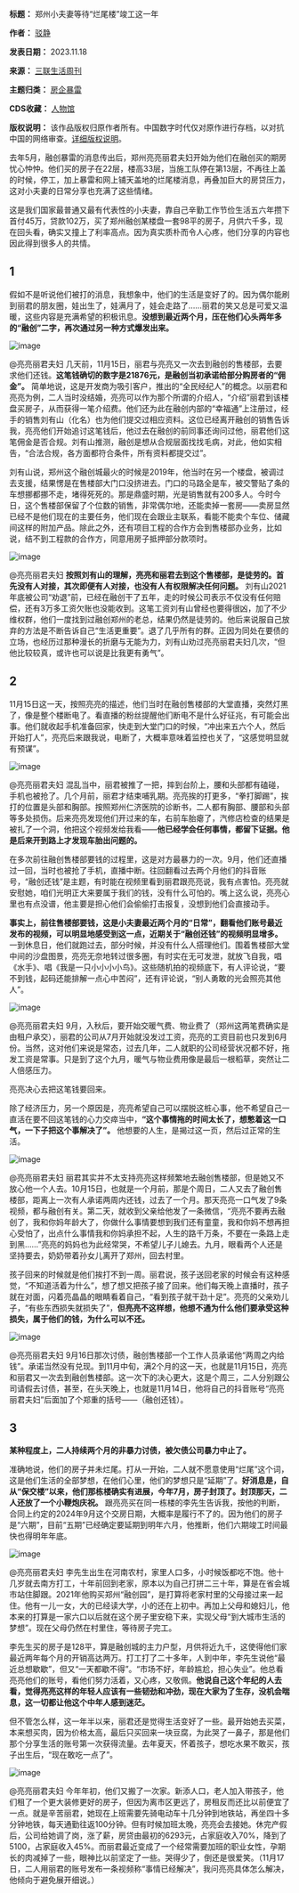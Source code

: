 

**标题：** 郑州小夫妻等待“烂尾楼”竣工这一年  

**作者：** [驳静](https://chinadigitaltimes.net/space/三联生活周刊)  

**发表日期：** 2023.11.18  

**来源：** [三联生活周刊](https://web.archive.org/web/https://mp.weixin.qq.com/s/ya6s0zH-3umX_x5-xkUDEQ)  

**主题归类：** [房企暴雷](https://chinadigitaltimes.net/space/房企暴雷)  

**CDS收藏：** [人物馆](https://chinadigitaltimes.net/space/%E4%BA%BA%E7%89%A9%E9%A6%86)  

**版权说明：** 该作品版权归原作者所有。中国数字时代仅对原作进行存档，以对抗中国的网络审查。[详细版权说明](https://chinadigitaltimes.net/chinese/copyright)。


去年5月，融创暴雷的消息传出后，郑州亮亮丽君夫妇开始为他们在融创买的期房忧心忡忡。他们买的房子在22层，楼高33层，当施工队停在第13层，不再往上盖的时候，停工，加上暴雷和网上铺天盖地的烂尾楼消息，再叠加巨大的房贷压力，这对小夫妻的日常分享也充满了这些情绪。


这是我们国家最普通又最有代表性的小夫妻，靠自己辛勤工作节俭生活五六年攒下首付45万，贷款102万，买了郑州融创某楼盘一套98平的房子，月供六千多，现在回头看，确实又撞上了利率高点。因为真实质朴而令人心疼，他们分享的内容也因此得到很多人的共情。


1
-


假如不是听说他们被打的消息，我想象中，他们的生活是变好了的。因为偶尔能刷到丽君的朋友圈，娃出生了，娃满月了，娃会走路了……丽君的笑又总是可爱又温暖，这些内容是充满希望的积极讯息。**没想到最近两个月，压在他们心头两年多的“融创”二字，再次通过另一种方式爆发出来。** 


![image](https://chinadigitaltimes.net/chinese/files/2023/11/post-702397-655a39d05e367.)


@亮亮丽君夫妇
几天前，11月15日，丽君与亮亮又一次去到融创的售楼部，去要求他们还钱。**这笔钱确切的数字是21876元，是融创当初承诺给部分购房者的“佣金”。** 简单地说，这是开发商为吸引客户，推出的“全民经纪人”的概念。以丽君和亮亮为例，二人当时没结婚，亮亮可以作为那个所谓的介绍人，“介绍”丽君到该楼盘买房子，从而获得一笔介绍费。他们还为此在融创内部的“幸福通”上注册过，经手的销售刘有山（化名）也为他们提交过相应资料。这位已经离开融创的销售告诉我，亮亮他们开始追讨这笔钱后，他过去在融创的前同事还询问过他，丽君他们这笔佣金是否合规。刘有山推测，融创是想从合规层面找找毛病，对此，他如实相告，“合法合规，各方面都符合条件，所有资料都提交过”。


刘有山说，郑州这个融创城最火的时候是2019年，他当时在另一个楼盘，被调过去支援，结果愣是在售楼部大门口没挤进去。门口的马路全是车，被交警贴了条的车想挪都挪不走，堵得死死的。那是鼎盛时期，光是销售就有200多人。今时今日，这个售楼部保留了个位数的销售，非常偶尔地，还能卖掉一套房——卖房显然已经不是他们现在的主要任务，他们现在会跟业主联系，看能不能卖个车位、储藏间这样的附加产品。除此之外，还有项目工程的合作方会到售楼部办业务，比如说，结不到工程款的合作方，同意用房子抵押部分款项时。


![image](https://chinadigitaltimes.net/chinese/files/2023/11/post-702397-655a39d0761d1.png)


@亮亮丽君夫妇
**按照刘有山的理解，亮亮和丽君去到这个售楼部，是徒劳的。首先没有人对接，其次即便有人对接，也没有人有权限解决任何问题。** 刘有山2021年底被公司“劝退”前，已经在融创干了五年，走的时候公司表示不仅没有任何赔偿，还有3万多工资欠账也没能收到。这笔工资刘有山曾经也要得很凶，加了不少维权群，他们一度找到过融创郑州的老总，结果仍然是徒劳的。他后来说服自己放弃的方法是不断告诉自己“生活更重要”。退了几乎所有的群。正因为同处在要债的立场，也经历过那种漫长的折磨与无能为力，刘有山劝过亮亮丽君夫妇几次，“但他比较较真，或许也可以说是比我更有勇气”。


2
-


11月15日这一天，按照亮亮的描述，他们当时在融创售楼部的大堂直播，突然灯黑了，像是整个楼断电了。看直播的粉丝提醒他们断电不是什么好征兆，有可能会出事。他们就收起手机准备回家，快走到大堂门口的时候，“冲出来五六个人，然后开始打人”，亮亮后来跟我说，电断了，大概率意味着监控也关了，“这感觉明显就有预谋”。


![image](https://chinadigitaltimes.net/chinese/files/2023/11/post-702397-655a39d08ca07.png)


@亮亮丽君夫妇
混乱当中，丽君被推了一把，摔到台阶上，腰和头部都有磕碰，手机也被抢了。几个月前，丽君才结束哺乳期。亮亮挨的打更多，“拳打脚踢”，挨打的位置是头部和胸部。按照郑州仁济医院的诊断书，二人都有胸部、腰部和头部等多处损伤。后来亮亮发现他们开过来的车，右前车胎瘪了，汽修店检查的结果是被扎了一个洞，他把这个视频发给我看——**他已经学会任何事情，都留下证据。他是后来开到路上才发现车胎出问题的。** 


在多次前往融创售楼部要钱的过程里，这是对方最暴力的一次。9月，他们还直播过一回，当时也被抢了手机，直播中断。往回翻看过去两个月他们的抖音账号，“融创还钱”是主题，有时能在视频里看到丽君跟亮亮说，我有点害怕。亮亮就安慰她，咱们光明正大来要属于我们的钱，没有什么可怕的。嘴上这么说，亮亮心里也有点没谱，他主要是担心他们会偷偷打击报复，没想到他们会直接动手。


**事实上，前往售楼部要钱，这是小夫妻最近两个月的“日常”，翻看他们账号最近发布的视频，可以明显地感受到这一点，近期关于“融创还钱”的视频明显增多。** 一到休息日，他们就跑过去，部分时候，并没有什么人搭理他们。围着售楼部大堂中间的沙盘图景，亮亮无奈地转过很多圈，有时实在无可发泄，就放飞自我，唱《水手》、唱《我是一只小小小小鸟》。这些随机拍的视频底下，有人评论说，“要不到钱，起码还能排解一点心中苦闷”，还有评论说，“别人勇敢的光会照亮其他人”。


![image](https://chinadigitaltimes.net/chinese/files/2023/11/post-702397-655a39d09e97a.png)


@亮亮丽君夫妇
9月，入秋后，要开始交暖气费、物业费了（郑州这两笔费确实是由租户承交），丽君的公司从7月开始就没发过工资，亮亮的工资目前也只发到6月份。当然，这对他们来说是常态，过去几年，二人就职的公司经营状况都不好，拖发工资是常事。只是到了这个九月，暖气与物业费用像是最后一根稻草，突然让二人倍感压力。


亮亮决心去把这笔钱要回来。


除了经济压力，另一个原因是，亮亮希望自己可以摆脱这桩心事，他不希望自己一直活在要不回这笔钱的心力交瘁当中，**“这个事情拖的时间太长了，想憋着这一口气，一下子把这个事解决了”。** 他想要的人生，是揭过这一页，然后过正常的生活。


![image](https://chinadigitaltimes.net/chinese/files/2023/11/post-702397-655a39d0a7713.)


@亮亮丽君夫妇
丽君其实并不太支持亮亮这样频繁地去融创售楼部，但是她又不放心他一个人去。10月15日，也就是一个月前，那是个周日，二人又去了融创售楼部，距离上一次有人承诺两周内还钱，过去了一个月。那天亮亮一口气发了9条视频，都与融创有关。第二天，就收到父亲给他发了一条微信，“亮亮不要再去融创了，我和你妈年龄大了，你做什么事情要想到我们还有童童，我和你妈不想再担心受怕了，出点什么事情我和你妈承担不起，人生的路千万条，不要在一条路上走到黑……”亮亮的妈妈也为此经常哭，不希望儿子儿媳去。九月，眼看两个人还是坚持要去，奶奶带着孙女儿离开了郑州，回去村里。


孩子回来的时候就是他们挨打不到一周。丽君说，孩子送回老家的时候会有这种感觉，“不知道活着为什么”，想了想又把孩子接了回来。他们每天晚上直播时，孩子就在对面，闪着亮晶晶的眼睛看着自己，“看到孩子就干劲十足”。亮亮的父亲劝儿子，“有些东西损失就损失了”，**但亮亮不这样想，他想不通为什么他们要承受这种损失，属于他们的钱，为什么可以不还。** 


![image](https://chinadigitaltimes.net/chinese/files/2023/11/post-702397-655a39d0b0ce3.)


@亮亮丽君夫妇
9月16日那次讨债，融创售楼部一个工作人员承诺他“两周之内给钱”。承诺当然没有兑现。到11月中旬，满2个月的这一天，也就是11月15日，亮亮和丽君又一次去到融创售楼部。这一次下的决心更大，这是个周三，二人分别跟公司请假去讨债，甚至，在头天晚上，也就是11月14日，他将自己的抖音账号“亮亮丽君夫妇”后面加了个郑重的括号——（融创还钱）。


3
-


**某种程度上，二人持续两个月的非暴力讨债，被欠债公司暴力中止了。** 


准确地说，他们的房子并未烂尾。打从一开始，二人就不愿意使用“烂尾”这个词，这是他们生活的全部梦想，在他们心里，他们的梦想只是“延期”了。**好消息是，自从“保交楼”以来，他们那栋楼确实有进展，今年7月，房子封顶了。封顶那天，二人还放了一个小鞭炮庆祝。** 跟亮亮买在同一栋楼的李先生告诉我，按他的判断，合同上约定的2024年9月这个交房日期，大概率是履行不了的。因为他们的房子是“六期”，目前“五期”已经确定要延期到明年六月，他推断，他们六期竣工时间最快也得明年年底。


![image](https://chinadigitaltimes.net/chinese/files/2023/11/post-702397-655a39d0c9556.png)


@亮亮丽君夫妇
李先生出生在河南农村，家里人口多，小时候饭都吃不饱。他十几岁就去南方打工，十年前回到老家，原本以为自己打拼二三十年，算是在省会城市站住脚跟。2021年他购买郑州“融创园”，是打算将老家村里的父母接过来一起住。他有一儿一女，大的已经读大学，小的还在上初中。再加上父母和媳妇儿，他本来的打算是一家六口以后就在这个房子里安稳下来，实现父母“到大城市生活的梦想”。现在父母仍然在村里住，等待房子完工。


李先生买的房子是128平，算是融创城的主力户型，月供将近九千，这使得他们家最近两年每个月的开销高达两万。打工打了二十多年，人到中年，李先生说他“最近总想歇歇”，但又“一天都歇不得”。“市场不好，年龄尴尬，担心失业”。他总看亮亮他们的账号，看他们努力活着，又心疼，又敬佩。**他说自己这个年纪的人去看，觉得亮亮这样的年轻人应该有一些韧劲和冲劲，现在大家为了生存，没机会喘息，这一切都让他这个中年人感到迷茫。** 


但不管怎么样，这一年半以来，丽君还是觉得生活变好了一些。最开始她去买菜，本来想买肉，因为价格太高，最后只买回来一块豆腐，为此哭了一鼻子，那是他们那个分享生活的账号第一次获得流量。去年夏天，怀着孩子，想吃水果不敢买，孩子出生后，“现在敢吃一点了”。


![image](https://chinadigitaltimes.net/chinese/files/2023/11/post-702397-655a39d0dec9e.png)


@亮亮丽君夫妇
今年年初，他们又搬了一次家。新添人口，老人加入带孩子，他们租了一个更大装修更好的房子，但因为离市区更远了，房租反而还比以前便宜了一点。就是辛苦丽君，她现在上班需要先骑电动车十几分钟到地铁站，再坐四十多分钟地铁，每天通勤往返100分钟。但有时候加班太晚，亮亮会去接她。休完产假后，公司给她调了岗，涨了薪，房贷由最初的6293元，占家庭收入70%，降到了5100，占家庭收入45%。而丽君最近变成了一个经常需要加班的职业女性，孕期长的肉减掉了一些，眼神比以前坚定了一些。哭得少了，倒还是很爱笑。（11月17日，二人用丽君的账号发布一条视频称“事情已经解决”，我问亮亮具体怎么解决，他倾向于避免展开细说。）

